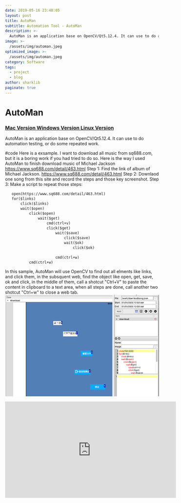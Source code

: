 ```yaml
---
date: 2019-05-16 23:48:05
layout: post
title: AutoMan
subtitle: Automation Tool - AutoMan
description: >-
  AutoMan is an application base on OpenCV/Qt5.12.4. It can use to do automation testing, or do some repeated work.
image: >-
  /assets/img/automan.jpeg
optimized_image: >-
  /assets/img/automan.jpeg
category: Software
tags:
  - project
  - blog
author: sharklib
paginate: true
---
```


# AutoMan
### <a href="files/automan.zip">Mac Version </a> <a href="files/AutoMan.msi">Windows Version </a><a href="">Linux Version</a>
AutoMan is an application base on OpenCV/Qt5.12.4. It can use to do automation testing, or do some repeated work.

#code
Here is a exsample. I want to download all music from sq688.com, but it is a boring work if you had tried to do so. Here is the way I used AutoMan to finish download music of Michael Jackson https://www.sq688.com/detail/463.html
   Step 1: Find the link of album of  Michael Jackson. https://www.sq688.com/detail/463.html
   Step 2: Downlaod one song from this site and record the steps and those key screenshot.
   Step 3: Make a script to repeat those steps:
 ```
    open(https://www.sq688.com/detail/463.html)
    for($links)
        click($links)
        wait($open)
            click($open)
                wait($get)
                    cmd(ctrl+v)
                    click($get)
                        wait($save)
                            click($save)
                            wait($ok)
                                click($ok)
                            
                        cmd(ctrl+w)
            cmd(ctrl+w)
```
In this sample, AutoMan will use OpenCV to find out all elments like links, and click them, in the subsquent web, find the object like open, get, save, ok and click, in the middle of them, call a shotcut "Ctrl+V" to paste the content in clipboard to a text area, when all steps are done, call another two shotcut "Ctrl+w" to close a web tab.
<img src="/assets/img/downloadsong.png">
<iframe width="560" height="315" src="https://www.youtube.com/embed/I3OswJPI1I0" frameborder="0" allow="accelerometer; autoplay; encrypted-media; gyroscope; picture-in-picture" allowfullscreen></iframe>

   


